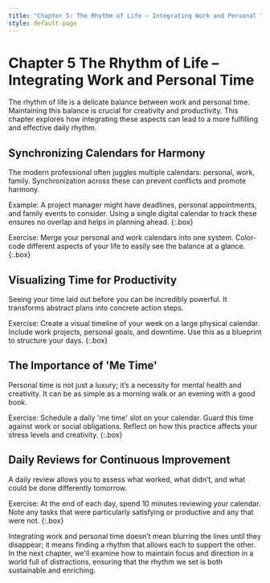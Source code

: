 ```yaml
---
title: "Chapter 5: The Rhythm of Life – Integrating Work and Personal Time"
style: default-page
---
```


# **Chapter 5** The Rhythm of Life – Integrating Work and Personal Time
The rhythm of life is a delicate balance between work and personal time. Maintaining this balance is crucial for creativity and productivity. This chapter explores how integrating these aspects can lead to a more fulfilling and effective daily rhythm.

## **Synchronizing Calendars for Harmony**

The modern professional often juggles multiple calendars: personal, work, family. Synchronization across these can prevent conflicts and promote harmony.

Example: A project manager might have deadlines, personal appointments, and family events to consider. Using a single digital calendar to track these ensures no overlap and helps in planning ahead.
{:.box}

Exercise: Merge your personal and work calendars into one system. Color-code different aspects of your life to easily see the balance at a glance.
{:.box}

## **Visualizing Time for Productivity**

Seeing your time laid out before you can be incredibly powerful. It transforms abstract plans into concrete action steps.

Exercise: Create a visual timeline of your week on a large physical calendar. Include work projects, personal goals, and downtime. Use this as a blueprint to structure your days.
{:.box}


## **The Importance of 'Me Time'**

Personal time is not just a luxury; it’s a necessity for mental health and creativity. It can be as simple as a morning walk or an evening with a good book.

Exercise: Schedule a daily 'me time' slot on your calendar. Guard this time against work or social obligations. Reflect on how this practice affects your stress levels and creativity.
{:.box}

## **Daily Reviews for Continuous Improvement**

A daily review allows you to assess what worked, what didn’t, and what could be done differently tomorrow.

Exercise: At the end of each day, spend 10 minutes reviewing your calendar. Note any tasks that were particularly satisfying or productive and any that were not.
{:.box}

Integrating work and personal time doesn’t mean blurring the lines until they disappear; it means finding a rhythm that allows each to support the other. In the next chapter, we'll examine how to maintain focus and direction in a world full of distractions, ensuring that the rhythm we set is both sustainable and enriching.


